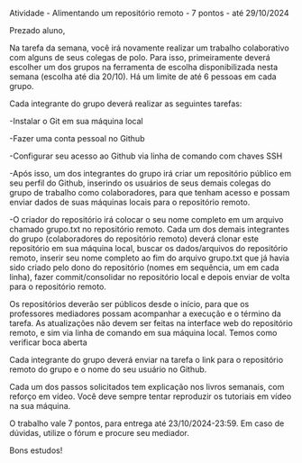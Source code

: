 Atividade - Alimentando um repositório remoto - 7 pontos - até 29/10/2024

Prezado aluno,

Na tarefa da semana, você irá novamente realizar um trabalho colaborativo com alguns de seus colegas de polo. Para isso, primeiramente deverá escolher um dos grupos na ferramenta de escolha disponibilizada nesta semana (escolha até dia 20/10). Há um limite de até 6 pessoas em cada grupo.

Cada integrante do grupo deverá realizar as seguintes tarefas:

-Instalar o Git em sua máquina local

-Fazer uma conta pessoal no Github

-Configurar seu acesso ao Github via linha de comando com chaves SSH 

-Após isso, um dos integrantes do grupo irá criar um repositório público em seu perfil do Github, inserindo os usuários de seus demais colegas do grupo de trabalho como colaboradores, para que tenham acesso e possam enviar dados de suas máquinas locais para o repositório remoto. 

-O criador do repositório irá colocar o seu nome completo em um arquivo chamado grupo.txt no repositório remoto. Cada um dos demais integrantes do grupo (colaboradores do repositório remoto) deverá clonar este repositório em sua máquina local, buscar os dados/arquivos do repositório remoto, inserir seu nome completo ao fim do arquivo grupo.txt que já havia sido criado pelo dono do repositório (nomes em sequência, um em cada linha), fazer commit/consolidar no repositório local e depois enviar de volta para o repositório remoto.

Os repositórios deverão ser públicos desde o início, para que os professores mediadores possam acompanhar a execução e o término da tarefa. As atualizações não devem ser feitas na interface web do repositório remoto, e sim via linha de comando em sua máquina local. Temos como verificar boca aberta

Cada integrante do grupo deverá enviar na tarefa o link para o repositório remoto do grupo e o nome do seu usuário no Github.

Cada um dos passos solicitados tem explicação nos livros semanais, com reforço em vídeo. Você deve sempre tentar reproduzir os tutoriais em vídeo na sua máquina.

O trabalho vale 7 pontos, para entrega até 23/10/2024-23:59. Em caso de dúvidas, utilize o fórum e procure seu mediador.

Bons estudos!
